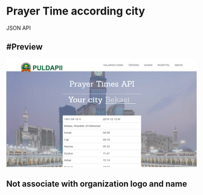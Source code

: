 # Prayer Time according city
JSON API

<h2>#Preview</h2>
<img src="Puldapii prayer time.png">

<h2>Not associate with organization logo and name</h2>
